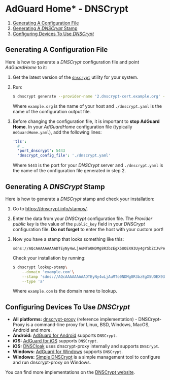  # AdGuard Home* - DNSCrypt

1. [Generating A Configuration File](#generate-config)
2. [Generating A *DNSCrypt* Stamp](#generate-stamp)
3. [Configuring Devices To Use *DNSCrypt*](#configure-devices)

<a id="generate-config"></a>

## Generating A Configuration File

Here is how to generate a *DNSCrypt* configuration file and point *AdGuardHome*
to it:

1.  Get the latest version of the [`dnscrypt`] utility for your system.
2.  Run:

    ```sh
    $ dnscrypt generate --provider-name '2.dnscrypt-cert.example.org' --out ./dnscrypt.yaml
    ```

    Where `example.org` is the name of your host and `./dnscrypt.yaml` is the
    name of the configuration output file.
3.  Before changing the configuration file, it is important to **stop AdGuard Home**.
    In your *AdGuardHome* configuration file (typically `AdGuardHome.yaml`), add
    the following lines:

    ```yaml
    'tls':
      # …
      'port_dnscrypt': 5443
      'dnscrypt_config_file': './dnscrypt.yaml'
    ```

    Where `5443` is the port for your *DNSCrypt* server and `./dnscrypt.yaml` is
    the name of the configuration file generated in step 2.

[`dnscrypt`]: https://github.com/ameshkov/dnscrypt/releases

<a id="generate-stamp"></a>

## Generating A *DNSCrypt* Stamp

Here is how to generate a *DNSCrypt* stamp and check your installation:

1.  Go to <https://dnscrypt.info/stamps/>.
2.  Enter the data from your *DNSCrypt* configuration file.  The *Provider
    public key* is the value of the `public_key` field in your *DNSCrypt*
    configuration file.  **Do not forget** to enter the host with your custom port!
3.  Now you have a stamp that looks something like this:

    ```none
    sdns://AQcAAAAAAAAADTEyNy4wLjAuMTo0NDMg8R3bzEgX5UOEX93Uy4gYSbZCJvPeOXYlZp2HuRm8T7AbMi5kbnNjcnlwdC1jZXJ0LmV4YW1wbGUub3Jn
    ```

    Check your installation by running:

    ```sh
    $ dnscrypt lookup-stamp\
        --domain 'example.com'\
        --stamp 'sdns://AQcAAAAAAAAADTEyNy4wLjAuMTo0NDMg8R3bzEgX5UOEX93Uy4gYSbZCJvPeOXYlZp2HuRm8T7AbMi5kbnNjcnlwdC1jZXJ0LmV4YW1wbGUub3Jn'\
        --type 'a'
    ```

    Where `example.com` is the domain name to lookup.

<a id="configure-devices"></a>

## Configuring Devices To Use *DNSCrypt*

- **All platforms:** [dnscrypt-proxy](https://github.com/DNSCrypt/dnscrypt-proxy) (reference implementation) - DNSCrypt-Proxy is a command-line proxy for Linux, BSD, Windows, MacOS, Android and more.
- **Android:** [AdGuard for Android](https://adguard.com/en/adguard-android/overview.html) supports `DNSCrypt`.
- **iOS:** [AdGuard for iOS](https://adguard.com/en/adguard-ios/overview.html) supports `DNSCrypt`.
- **iOS:** [DNSCloak](https://itunes.apple.com/app/id1452162351) uses dnscrypt-proxy internally and supports `DNSCrypt`.
- **Windows:** [AdGuard for Windows](https://adguard.com/en/adguard-windows/overview.html) supports `DNSCrypt`.
- **Windows:** [Simple DNSCrypt](https://simplednscrypt.org/) is a simple management tool to configure and run dnscrypt-proxy on Windows.

You can find more implementations on the [DNSCrypt website](https://dnscrypt.info/implementations).

